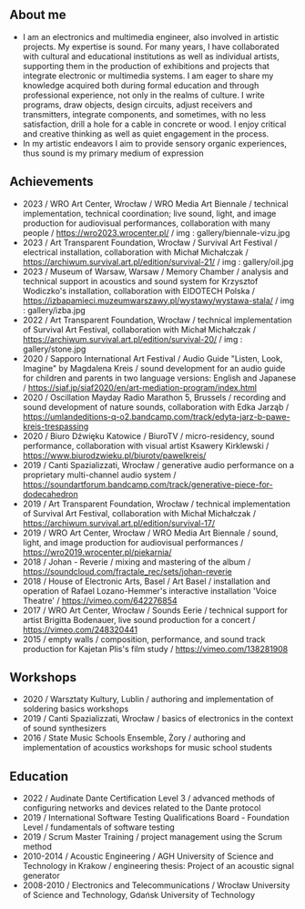 ## About me
- I am an electronics and multimedia engineer, also involved in artistic projects. My expertise is sound. For many years, I have collaborated with cultural and educational institutions as well as individual artists, supporting them in the production of exhibitions and projects that integrate electronic or multimedia systems. I am eager to share my knowledge acquired both during formal education and through professional experience, not only in the realms of culture. I write programs, draw objects, design circuits, adjust receivers and transmitters, integrate components, and sometimes, with no less satisfaction, drill a hole for a cable in concrete or wood. I enjoy critical and creative thinking as well as quiet engagement in the process.
- In my artistic endeavors I aim to provide sensory organic experiences, thus sound is my primary medium of expression
  
## Achievements
- 2023 / WRO Art Center, Wrocław / WRO Media Art Biennale / technical implementation, technical coordination; live sound, light, and image production for audiovisual performances, collaboration with many people / https://wro2023.wrocenter.pl/ / img : gallery/biennale-vizu.jpg
- 2023 / Art Transparent Foundation, Wrocław / Survival Art Festival / electrical installation, collaboration with Michał Michałczak / https://archiwum.survival.art.pl/edition/survival-21/ / img : gallery/oil.jpg
- 2023 / Museum of Warsaw, Warsaw / Memory Chamber / analysis and technical support in acoustics and sound system for Krzysztof Wodiczko's installation, collaboration with EIDOTECH Polska / https://izbapamieci.muzeumwarszawy.pl/wystawy/wystawa-stala/ / img : gallery/izba.jpg
- 2022 / Art Transparent Foundation, Wrocław / technical implementation of Survival Art Festival, collaboration with Michał Michałczak / https://archiwum.survival.art.pl/edition/survival-20/ / img : gallery/stone.jpg
- 2020 / Sapporo International Art Festival / Audio Guide "Listen, Look, Imagine" by Magdalena Kreis / sound development for an audio guide for children and parents in two language versions: English and Japanese / https://siaf.jp/siaf2020/en/art-mediation-program/index.html
- 2020 / Oscillation Mayday Radio Marathon 5, Brussels / recording and sound development of nature sounds, collaboration with Edka Jarząb / https://umlandeditions-q-o2.bandcamp.com/track/edyta-jarz-b-pawe-kreis-trespassing
- 2020 / Biuro Dźwięku Katowice / BiuroTV / micro-residency, sound performance, collaboration with visual artist Ksawery Kirklewski / https://www.biurodzwieku.pl/biurotv/pawelkreis/
- 2019 / Canti Spazializzati, Wrocław / generative audio performance on a proprietary multi-channel audio system / https://soundartforum.bandcamp.com/track/generative-piece-for-dodecahedron
- 2019 / Art Transparent Foundation, Wrocław / technical implementation of Survival Art Festival, collaboration with Michał Michałczak / https://archiwum.survival.art.pl/edition/survival-17/
- 2019 / WRO Art Center, Wrocław / WRO Media Art Biennale / sound, light, and image production for audiovisual performances / https://wro2019.wrocenter.pl/piekarnia/
- 2018 / Johan - Reverie / mixing and mastering of the album / https://soundcloud.com/fractale_rec/sets/johan-reverie
- 2018 / House of Electronic Arts, Basel / Art Basel / installation and operation of Rafael Lozano-Hemmer's interactive installation 'Voice Theatre' / https://vimeo.com/642276854
- 2017 / WRO Art Center, Wrocław / Sounds Eerie / technical support for artist Brigitta Bodenauer, live sound production for a concert / https://vimeo.com/248320441
- 2015 / empty walls / composition, performance, and sound track production for Kajetan Plis's film study / https://vimeo.com/138281908

## Workshops
- 2020 / Warsztaty Kultury, Lublin / authoring and implementation of soldering basics workshops
- 2019 / Canti Spazializzati, Wrocław / basics of electronics in the context of sound synthesizers
- 2016 / State Music Schools Ensemble, Żory / authoring and implementation of acoustics workshops for music school students

## Education
- 2022 / Audinate Dante Certification Level 3 / advanced methods of configuring networks and devices related to the Dante protocol
- 2019 / International Software Testing Qualifications Board - Foundation Level / fundamentals of software testing
- 2019 / Scrum Master Training / project management using the Scrum method
- 2010-2014 / Acoustic Engineering / AGH University of Science and Technology in Krakow / engineering thesis: Project of an acoustic signal generator
- 2008-2010 / Electronics and Telecommunications / Wrocław University of Science and Technology, Gdańsk University of Technology